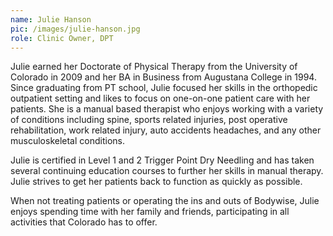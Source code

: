 ```yaml
---
name: Julie Hanson
pic: /images/julie-hanson.jpg
role: Clinic Owner, DPT
---
```


Julie earned her Doctorate of Physical Therapy from the University of Colorado in 2009 and her BA in Business from Augustana College in 1994. Since graduating from PT school, Julie focused her skills in the orthopedic outpatient setting and likes to focus on one-on-one patient care with her patients. She is a manual based therapist who enjoys working with a variety of conditions including spine, sports related injuries, post operative rehabilitation, work related injury, auto accidents headaches, and any other musculoskeletal conditions.

Julie is certified in Level 1 and 2 Trigger Point Dry Needling and has taken several continuing education courses to further her skills in manual therapy. Julie strives to get her patients back to function as quickly as possible.

When not treating patients or operating the ins and outs of Bodywise, Julie enjoys spending time with her family and friends, participating in all activities that Colorado has to offer.
